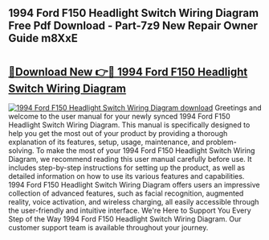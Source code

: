 ## 1994 Ford F150 Headlight Switch Wiring Diagram Free Pdf Download - Part-7z9 New Repair Owner Guide m8XxE

# <h2><a href="http://dftlan.blite.top/?on=1994+Ford+F150+Headlight+Switch+Wiring+Diagram">🔗Download New 👉🔴 1994 Ford F150 Headlight Switch Wiring Diagram</a></h2>

[![1994 Ford F150 Headlight Switch Wiring Diagram download](https://i.imgur.com/lujVjoI.png)](http://dftlan.blite.top/?on=1994+Ford+F150+Headlight+Switch+Wiring+Diagram)
Greetings and welcome to the user manual for your newly synced 1994 Ford F150 Headlight Switch Wiring Diagram. This manual is specifically designed to help you get the most out of your product by providing a thorough explanation of its features, setup, usage, maintenance, and problem-solving. To make the most of your 1994 Ford F150 Headlight Switch Wiring Diagram, we recommend reading this user manual carefully before use. It includes step-by-step instructions for setting up the product, as well as detailed information on how to use its various features and capabilities. 1994 Ford F150 Headlight Switch Wiring Diagram offers users an impressive collection of advanced features, such as facial recognition, augmented reality, voice activation, and wireless charging, all easily accessible through the user-friendly and intuitive interface. We're Here to Support You Every Step of the Way 1994 Ford F150 Headlight Switch Wiring Diagram. Our customer support team is available throughout your journey.
